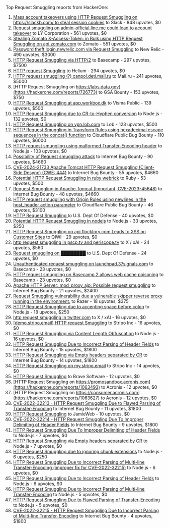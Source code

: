 Top Request Smuggling reports from HackerOne:

1. [Mass account takeovers using HTTP Request Smuggling on https://slackb.com/ to steal session cookies](https://hackerone.com/reports/737140) to Slack - 848 upvotes, $0
2. [Request smuggling on admin-official.line.me could lead to account takeover](https://hackerone.com/reports/740037) to LY Corporation - 561 upvotes, $0
3. [Stealing Zomato X-Access-Token: in Bulk using HTTP Request Smuggling on api.zomato.com](https://hackerone.com/reports/771666) to Zomato - 551 upvotes, $0
4. [Password theft login.newrelic.com via Request Smuggling](https://hackerone.com/reports/498052) to New Relic - 490 upvotes, $3000
5. [HTTP Request Smuggling via HTTP/2](https://hackerone.com/reports/1211724) to Basecamp - 297 upvotes, $7500
6. [HTTP request Smuggling](https://hackerone.com/reports/867952) to Helium - 294 upvotes, $0
7. [HTTP request smuggling (?) canpol.deti.mail.ru](https://hackerone.com/reports/957881) to Mail.ru - 241 upvotes, $5000
8. [HTTP Request Smuggling on https://labs.data.gov](https://hackerone.com/reports/726773) to GSA Bounty - 153 upvotes, $750
9. [HTTP Request Smuggling at app.workbox.dk](https://hackerone.com/reports/919988) to Visma Public - 139 upvotes, $500
10. [HTTP Request Smuggling due to CR-to-Hyphen conversion](https://hackerone.com/reports/922597) to Node.js - 132 upvotes, $0
11. [HTTP Request Smuggling on vpn.lob.com](https://hackerone.com/reports/694604) to Lob - 123 upvotes, $500
12. [HTTP Request Smuggling in Transform Rules using hexadecimal escape sequences in the concat() function](https://hackerone.com/reports/1478633) to Cloudflare Public Bug Bounty - 110 upvotes, $6000
13. [HTTP request smuggling using malformed Transfer-Encoding header](https://hackerone.com/reports/735748) to Node.js - 103 upvotes, $0
14. [Possibility of Request smuggling attack](https://hackerone.com/reports/2280391) to Internet Bug Bounty - 90 upvotes, $4660
15. [CVE-2024-21733 Apache Tomcat HTTP Request Smuggling (Client- Side Desync) (CWE: 444)](https://hackerone.com/reports/2327341) to Internet Bug Bounty - 55 upvotes, $4660
16. [Potential HTTP Request Smuggling in ruby webrick](https://hackerone.com/reports/965267) to Ruby - 53 upvotes, $500
17. [Request Smuggling in Apache Tomcat (Important, CVE-2023-45648)](https://hackerone.com/reports/2299692) to Internet Bug Bounty - 48 upvotes, $4660
18. [HTTP request smuggling with Origin Rules using newlines in the host_header action parameter](https://hackerone.com/reports/1575912) to Cloudflare Public Bug Bounty - 46 upvotes, $3100
19. [HTTP Request Smuggling ](https://hackerone.com/reports/1120982) to U.S. Dept Of Defense - 40 upvotes, $0
20. [Potential HTTP Request Smuggling in nodejs](https://hackerone.com/reports/1002188) to Node.js - 33 upvotes, $250
21. [HTTP Request Smuggling on api.flocktory.com Leads to XSS on Customer Sites](https://hackerone.com/reports/955170) to QIWI - 29 upvotes, $0
22. [http request smuggling in pscp.tv and periscope.tv](https://hackerone.com/reports/713285) to X / xAI - 24 upvotes, $560
23. [Request smuggling on ████████](https://hackerone.com/reports/526880) to U.S. Dept Of Defense - 24 upvotes, $0
24. [Unauthenticated request smuggling on launchpad.37signals.com](https://hackerone.com/reports/867577) to Basecamp - 23 upvotes, $0
25. [HTTP request smuggling on Basecamp 2 allows web cache poisoning](https://hackerone.com/reports/919175) to Basecamp - 23 upvotes, $0
26. [Apache HTTP Server: mod_proxy_ajp: Possible request smuggling](https://hackerone.com/reports/1594627) to Internet Bug Bounty - 21 upvotes, $2400
27. [Request Smuggling vulnerability due a vulnerable skipper reverse proxy running in the environment.](https://hackerone.com/reports/711679) to Razer - 18 upvotes, $375
28. [HTTP Request Smuggling due to accepting space before colon](https://hackerone.com/reports/1238709) to Node.js - 18 upvotes, $250
29. [http request smuggling in  twitter.com](https://hackerone.com/reports/715996) to X / xAI - 16 upvotes, $0
30. [[demo.stripo.email] HTTP request Smuggling](https://hackerone.com/reports/1631228) to Stripo Inc - 16 upvotes, $0
31. [HTTP Request Smuggling via Content Length Obfuscation](https://hackerone.com/reports/2237099) to Node.js - 16 upvotes, $0
32. [HTTP Request Smuggling Due to Incorrect Parsing of Header Fields](https://hackerone.com/reports/1888760) to Internet Bug Bounty - 15 upvotes, $1800
33. [HTTP Request Smuggling via Empty headers separated by CR](https://hackerone.com/reports/2032842) to Internet Bug Bounty - 14 upvotes, $1800
34. [HTTP Request Smuggling on my.stripo.email](https://hackerone.com/reports/777651) to Stripo Inc - 14 upvotes, $0
35. [HTTP Request Smuggling](https://hackerone.com/reports/866382) to Brave Software - 12 upvotes, $0
36. [HTTP Request Smuggling on https://promosandbox.acronis.com](https://hackerone.com/reports/1063493) to Acronis - 12 upvotes, $0
37. [HTTP Request Smuggling on https://consumer.acronis.com](https://hackerone.com/reports/1063627) to Acronis - 12 upvotes, $0
38. [ CVE-2022-32213 - HTTP Request Smuggling Due to Flawed Parsing of Transfer-Encoding](https://hackerone.com/reports/1630668) to Internet Bug Bounty - 11 upvotes, $1800
39. [HTTP Request Smuggling](https://hackerone.com/reports/643225) to JamieWeb - 10 upvotes, $0
40. [CVE-2022-32214 - HTTP Request Smuggling Due To Improper Delimiting of Header Fields](https://hackerone.com/reports/1630669) to Internet Bug Bounty - 9 upvotes, $1800
41. [HTTP Request Smuggling Due To Improper Delimiting of Header Fields](https://hackerone.com/reports/1524692) to Node.js - 7 upvotes, $0
42. [HTTP Request Smuggling via Empty headers separated by CR](https://hackerone.com/reports/2001873) to Node.js - 7 upvotes, $0
43. [HTTP Request Smuggling due to ignoring chunk extensions](https://hackerone.com/reports/1238099) to Node.js - 6 upvotes, $250
44. [HTTP Request Smuggling Due to Incorrect Parsing of Multi-line Transfer-Encoding (improper fix for CVE-2022-32215)](https://hackerone.com/reports/1665156) to Node.js - 6 upvotes, $0
45. [HTTP Request Smuggling Due to Incorrect Parsing of Header Fields](https://hackerone.com/reports/1675191) to Node.js - 6 upvotes, $0
46. [HTTP Request Smuggling Due to Incorrect Parsing of Multi-line Transfer-Encoding](https://hackerone.com/reports/1501679) to Node.js - 5 upvotes, $0
47. [HTTP Request Smuggling Due to Flawed Parsing of Transfer-Encoding ](https://hackerone.com/reports/1524555) to Node.js - 5 upvotes, $0
48. [ CVE-2022-32215 - HTTP Request Smuggling Due to Incorrect Parsing of Multi-line Transfer-Encoding](https://hackerone.com/reports/1630667) to Internet Bug Bounty - 4 upvotes, $1800
